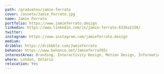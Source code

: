 ```yaml
---
path: /graduates/jamie-ferrato
cover: /assets/Jamie_Ferrato.jpg
name: Jamie Ferrato
portfolio: https://www.jamieferrato.design
linkedin: https://www.linkedin.com/in/jamie-ferrato-633ba2158/
twitter:
instagram: https://www.instagram.com/jamieferrato.design
medium:
dribble: https://dribbble.com/Jamieferrato
behance: https://www.behance.net/Jamieferraf05c
interestArea: Branding, Interactivity Design, Motion Design, Information Design, Print Design, Packaging Design, Illustration and logo design
where: London, Ontario
relocation: Yes
---
```

